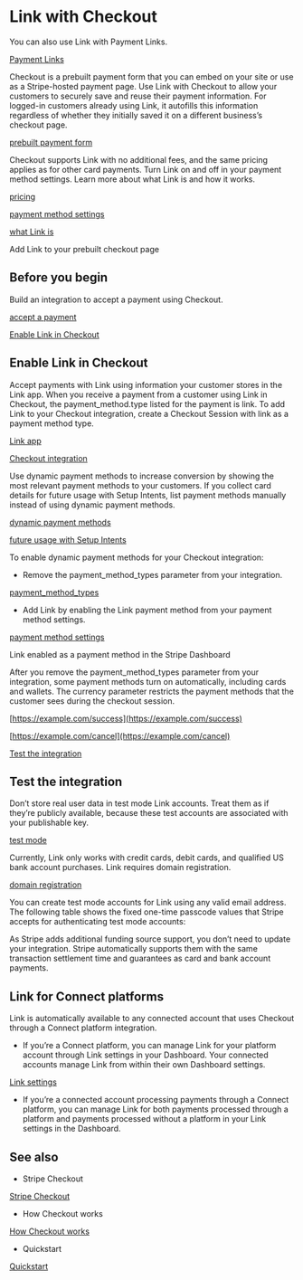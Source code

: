 # Link with Checkout

You can also use Link with Payment Links.

[Payment Links](/payment-links)

Checkout is a prebuilt payment form that you can embed on your site or use as a Stripe-hosted payment page. Use Link with Checkout to allow your customers to securely save and reuse their payment information. For logged-in customers already using Link, it autofills this information regardless of whether they initially saved it on a different business’s checkout page.

[prebuilt payment form](/payments/checkout)

Checkout supports Link with no additional fees, and the same pricing applies as for other card payments.  Turn Link on and off in your payment method settings.  Learn more about what Link is and how it works.

[pricing](https://stripe.com/pricing)

[payment method settings](https://dashboard.stripe.com/settings/payment_methods)

[what Link is](/payments/link/what-is-link)

Add Link to your prebuilt checkout page

## Before you begin

Build an integration to accept a payment using Checkout.

[accept a payment](/payments/accept-a-payment?integration=checkout)

[Enable Link in Checkout](#accept-a-payment)

## Enable Link in Checkout

Accept payments with Link using information your customer stores in the Link app. When you receive a payment from a customer using Link in Checkout, the payment_method.type listed for the payment is link. To add Link to your Checkout integration, create a Checkout Session with link as a payment method type.

[Link app](https://link.com/)

[Checkout integration](/payments/accept-a-payment?integration=checkout)

Use dynamic payment methods to increase conversion by showing the most relevant payment methods to your customers. If you collect card details for future usage with Setup Intents, list payment methods manually instead of using dynamic payment methods.

[dynamic payment methods](/connect/dynamic-payment-methods)

[future usage with Setup Intents](/payments/save-and-reuse)

To enable dynamic payment methods for your Checkout integration:

- Remove the payment_method_types parameter from your integration.

[payment_method_types](/api/payment_intents/object#payment_intent_object-payment_method_types)

- Add Link by enabling the Link payment method from your payment method settings.

[payment method settings](https://dashboard.stripe.com/settings/payment_methods)

Link enabled as a payment method in the Stripe Dashboard

After you remove the payment_method_types parameter from your integration, some payment methods turn on automatically, including cards and wallets. The currency parameter restricts the payment methods that the customer sees during the checkout session.

[https://example.com/success](https://example.com/success)

[https://example.com/cancel](https://example.com/cancel)

[Test the integration](#web-test-the-integration)

## Test the integration

Don’t store real user data in test mode Link accounts. Treat them as if they’re publicly available, because these test accounts are associated with your publishable key.

[test mode](/test-mode)

Currently, Link only works with credit cards, debit cards, and qualified US bank account purchases. Link requires domain registration.

[domain registration](/payments/payment-methods/pmd-registration)

You can create test mode accounts for Link using any valid email address. The following table shows the fixed one-time passcode values that Stripe accepts for authenticating test mode accounts:

As Stripe adds additional funding source support, you don’t need to update your integration. Stripe automatically supports them with the same transaction settlement time and guarantees as card and bank account payments.

## Link for Connect platforms

Link is automatically available to any connected account that uses Checkout through a Connect platform integration.

- If you’re a Connect platform, you can manage Link for your platform account through Link settings in your Dashboard. Your connected accounts manage Link from within their own Dashboard settings.

[Link settings](https://dashboard.stripe.com/settings/link)

- If you’re a connected account processing payments through a Connect platform, you can manage Link for both payments processed through a platform and payments processed without a platform in your Link settings in the Dashboard.

## See also

- Stripe Checkout

[Stripe Checkout](/payments/checkout)

- How Checkout works

[How Checkout works](/payments/checkout/how-checkout-works)

- Quickstart

[Quickstart](/checkout/quickstart)
